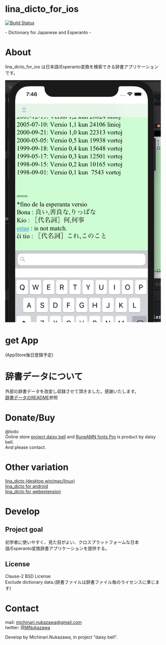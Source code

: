 lina\_dicto\_for\_ios
====
[![Build Status](https://travis-ci.org/MichinariNukazawa/lina_dicto_for_ios.svg?branch=master)](https://travis-ci.org/MichinariNukazawa/lina_dicto_for_ios)  

\- Dictionary for Japanese and Esperanto -

# About
lina\_dicto\_for\_ios  は日本語/Esperanto変換を検索できる辞書アプリケーションです。  

![lina\_dicto\_for\_ios ](document/image/lina_dicto_for_ios_0.0.20190728.png)  

# get App
(AppStore後日登録予定)  

# 辞書データについて
外部の辞書データを改変し収録させて頂きました。感謝いたします。  
[辞書データのREADME](。./lina_dicto/lina_dicto/dictionary/README.md)参照  

# Donate/Buy
@todo  
Online store [project daisy bell][pixiv_booth_project_daisy_bell] and [RuneAMN fonts Pro][gumroad_runeamn_fonts_pro] is product by daisy bell.  
And please contact.  

# Other variation
[lina\_dicto (desktop win/mac/linux)](https://github.com/MichinariNukazawa/lina_dicto)  
[lina\_dicto for android](https://github.com/MichinariNukazawa/lina_dicto_for_android)  
[lina\_dicto for webextension](https://github.com/MichinariNukazawa/lina_dicto_for_webextension)  

# Develop
## Project goal
初学者に使いやすく、見た目がよい、クロスプラットフォームな日本語/Esperanto変換辞書アプリケーションを提供する。  

## License
Clause-2 BSD License  
Exclude dictionary data.(辞書ファイルは辞書ファイル毎のライセンスに準じます)  

# Contact
mail: [michinari.nukazawa@gmail.com][mailto]  
twitter: [@MNukazawa][twitter]  

Develop by Michinari.Nukazawa, in project "daisy bell".  

[pixiv_booth_project_daisy_bell]: https://daisy-bell.booth.pm/
[gumroad_runeamn_fonts_pro]: https://gumroad.com/l/UNWF
[mailto]: mailto:michinari.nukazawa@gmail.com
[twitter]: https://twitter.com/MNukazawa

